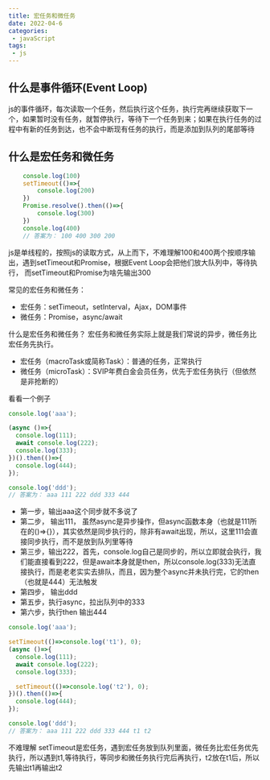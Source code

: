 ```yaml
---
title: 宏任务和微任务
date: 2022-04-6
categories:
 - javaScript
tags:
 - js
---
```


## 什么是事件循环(Event Loop)

js的事件循环，每次读取一个任务，然后执行这个任务，执行完再继续获取下一个，如果暂时没有任务，就暂停执行，等待下一个任务到来；如果在执行任务的过程中有新的任务到达，也不会中断现有任务的执行，而是添加到队列的尾部等待

## 什么是宏任务和微任务

```js
    console.log(100)
    setTimeout(()=>{
        console.log(200)
    })
    Promise.resolve().then(()=>{
        console.log(300)
    })
    console.log(400)
    // 答案为： 100 400 300 200
```

js是单线程的，按照js的读取方式，从上而下，不难理解100和400两个按顺序输出，遇到setTimeout和Promise，根据Event Loop会把他们放大队列中，等待执行，
而setTimeout和Promise为啥先输出300

常见的宏任务和微任务：
* 宏任务：setTimeout，setInterval，Ajax，DOM事件
* 微任务：Promise，async/await

什么是宏任务和微任务？ 宏任务和微任务实际上就是我们常说的异步，微任务比宏任务先执行。
* 宏任务（macroTask或简称Task）：普通的任务，正常执行
* 微任务（microTask）：SVIP年费白金会员任务，优先于宏任务执行（但依然是非抢断的）

看看一个例子

```js
console.log('aaa');

(async ()=>{
  console.log(111);
  await console.log(222);
  console.log(333);
})().then(()=>{
  console.log(444);
});

console.log('ddd');
// 答案为： aaa 111 222 ddd 333 444
```
- 第一步，输出aaa这个同步就不多说了
- 第二步， 输出111， 虽然async是异步操作，但async函数本身（也就是111所在的()=>{}），其实依然是同步执行的，除非有await出现，所以，这里111会直接同步执行，而不是放到队列里等待
- 第三步，输出222，首先，console.log自己是同步的，所以立即就会执行，我们能直接看到222，但是await本身就是then，所以console.log(333)无法直接执行，而是老老实实去排队，而且，因为整个async并未执行完，它的then（也就是444）无法触发
- 第四步， 输出ddd
- 第五步，执行async，拉出队列中的333
- 第六步，执行then 输出444

```js
console.log('aaa');

setTimeout(()=>console.log('t1'), 0);
(async ()=>{
  console.log(111);
  await console.log(222);
  console.log(333);

  setTimeout(()=>console.log('t2'), 0);
})().then(()=>{
  console.log(444);
});

console.log('ddd');
// 答案为： aaa 111 222 ddd 333 444 t1 t2
```
不难理解 setTimeout是宏任务，遇到宏任务放到队列里面，微任务比宏任务优先执行，所以遇到t1,等待执行，等同步和微任务执行完后再执行，t2放在t1后，所以先输出t1再输出t2
